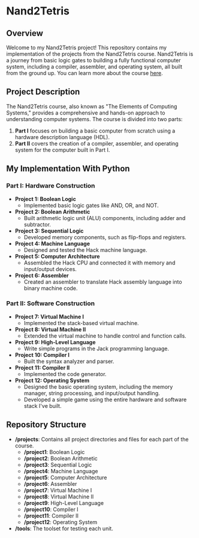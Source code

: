 # Nand2Tetris

## Overview

Welcome to my Nand2Tetris project! This repository contains my implementation of the projects from the Nand2Tetris course. Nand2Tetris is a journey from basic logic gates to building a fully functional computer system, including a compiler, assembler, and operating system, all built from the ground up. You can learn more about the course [here](https://www.nand2tetris.org/course).

## Project Description

The Nand2Tetris course, also known as "The Elements of Computing Systems," provides a comprehensive and hands-on approach to understanding computer systems. The course is divided into two parts:
1. **Part I** focuses on building a basic computer from scratch using a hardware description language (HDL).
2. **Part II** covers the creation of a compiler, assembler, and operating system for the computer built in Part I.

## My Implementation With Python


### Part I: Hardware Construction

- **Project 1: Boolean Logic**
  - Implemented basic logic gates like AND, OR, and NOT.
- **Project 2: Boolean Arithmetic**
  - Built arithmetic logic unit (ALU) components, including adder and subtractor.
- **Project 3: Sequential Logic**
  - Developed memory components, such as flip-flops and registers.
- **Project 4: Machine Language**
  - Designed and tested the Hack machine language.
- **Project 5: Computer Architecture**
  - Assembled the Hack CPU and connected it with memory and input/output devices.
- **Project 6: Assembler**
  - Created an assembler to translate Hack assembly language into binary machine code.

### Part II: Software Construction

- **Project 7: Virtual Machine I**
  - Implemented the stack-based virtual machine.
- **Project 8: Virtual Machine II**
  - Extended the virtual machine to handle control and function calls.
- **Project 9: High-Level Language**
  - Write simple programs in the Jack programming language.
- **Project 10: Compiler I**
  - Built the syntax analyzer and parser.
- **Project 11: Compiler II**
  - Implemented the code generator.
- **Project 12: Operating System**
  - Designed the basic operating system, including the memory manager, string processing, and input/output handling.
  - Developed a simple game using the entire hardware and software stack I've built.

## Repository Structure

- **/projects**: Contains all project directories and files for each part of the course.
  - **/project1**: Boolean Logic
  - **/project2**: Boolean Arithmetic
  - **/project3**: Sequential Logic
  - **/project4**: Machine Language
  - **/project5**: Computer Architecture
  - **/project6**: Assembler
  - **/project7**: Virtual Machine I
  - **/project8**: Virtual Machine II
  - **/project9**: High-Level Language
  - **/project10**: Compiler I
  - **/project11**: Compiler II
  - **/project12**: Operating System
- **/tools**: The toolset for testing each unit.


